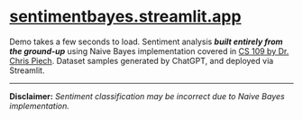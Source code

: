 # <a href="https://naivebayes.streamlit.app/" target="_blank" style="text-decoration: underline;">sentimentbayes.streamlit.app</a>

Demo takes a few seconds to load. Sentiment analysis **_built entirely from the ground-up_** using Naive Bayes implementation covered in [CS 109 by Dr. Chris Piech]([https://naivebayes.streamlit.app/](https://web.stanford.edu/class/archive/cs/cs109/cs109.1214/lectures/23-NaiveBayes/23-NaiveBayes.pdf)). Dataset samples generated by ChatGPT, and deployed via Streamlit.

---

**Disclaimer:** _Sentiment classification may be incorrect due to Naive Bayes implementation._
